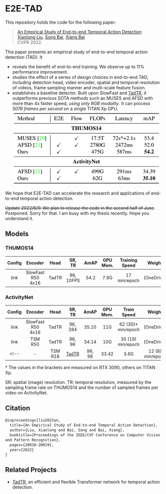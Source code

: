 # E2E-TAD
This repository holds the code for the following paper:
> [An Empirical Study of End-to-end Temporal Action Detection](https://arxiv.org/abs/2204.02932) <br/>
> [Xiaolong Liu](https://github.com/xlliu7), [Song Bai](https://songbai.site), [Xiang Bai](https://scholar.google.com/citations?user=UeltiQ4AAAAJ&hl=zh-CN) <br/>
> CVPR 2022.

This paper presents an empirical study of end-to-end temporal action detection (TAD). It 
- reveals the benefit of end-to-end training. We observe up to 11% performance improvement.
- studies the effect of a series of design choices in end-to-end TAD, including detection head, video encoder, spatial and temporal resolution of videos, frame sampling manner and multi-scale feature fusion.
- establishes a baseline detector. Built upon SlowFast and [TadTR][tadtr], it outperforms previous SOTA methods such as MUSES and AFSD with more than 4x faster speed, *using only RGB modality*. It can process *5076 frames per second* on a single TITAN Xp GPU. <br/>
![the baseline detector](figs/speed-accuracy.png)

<!-- We're currently refactoring the codebase to make it a generic framework for end-to-end temporal action detection. We hope to release the  -->
We hope that E2E-TAD can accelerate the research and applications of end-to-end temporal action detection. 

~~Update 2022/6/9: We plan to release the code in the second half of June~~. 
Postponed. Sorry for that. I am busy with my thesis recently. Hope you understand it. 

## Models
### THUMOS14
|Config|Encoder|Head   |SR, TR |  AmAP |GPU Mem.|Training Speed|Weight|
|:-:|:-:|:-:|:-:|:-:|:-:|:-:|:-:|
|link|SlowFast R50 4x16| TadTR|96, 10FPS| 54.2|7.6G|17 min/epoch|[OneDrive]|


### ActivityNet
|Config|Encoder| Head   |SR, TR|  AmAP |GPU Mem.|Train Speed|Weight|
|:-:|:-:|:-:|:-:|:-:|:-:|:-:|:-:|
|link|SlowFast R50 4x16| TadTR|96, 384|35.10|11G|62 (30)\* min/epoch|[OneDrive]|
|link|TSM R50|TadTR|96, 96|34.14|10G|30 (19) min/epoch|[OneDrive]|
<!-- |-|TSM R18|[TadTR][tadtr]|96, 96|33.42|3.6G|12 (8) min/epoch|[OneDrive]| -->

\* The values in the brackets are measured on RTX 3090, others on TITAN Xp.

SR: spatial (image) resolution. TR: temporal resolution, measured by the sampling frame rate on THUMOS14 and the number of sampled frames per video on ActivityNet.
 


## Citation
```
@inproceedings{liu2022an,
  title={An Empirical Study of End-to-end Temporal Action Detection},
  author={Liu, Xiaolong and Bai, Song and Bai, Xiang},
  booktitle={Proceedings of the IEEE/CVF Conference on Computer Vision and Pattern Recognition},
  pages={20010-20019},
  year={2022}
}
```

## Related Projects
- [TadTR][tadtr], an efficient and flexible Transformer network for temporal action detection.


[tadtr]: https://github.com/xlliu7/TadTR
